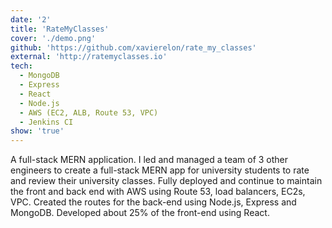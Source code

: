 ```yaml
---
date: '2'
title: 'RateMyClasses'
cover: './demo.png'
github: 'https://github.com/xavierelon/rate_my_classes'
external: 'http://ratemyclasses.io'
tech:
  - MongoDB
  - Express
  - React
  - Node.js
  - AWS (EC2, ALB, Route 53, VPC)
  - Jenkins CI
show: 'true'
---
```


A full-stack MERN application. I led and managed a team of 3 other engineers to create a full-stack MERN app for university students to rate and review their university classes.
Fully deployed and continue to maintain the front and back end with AWS using Route 53, load balancers, EC2s, VPC. Created the routes for the back-end using Node.js, Express and MongoDB. Developed about 25% of the front-end using React.
